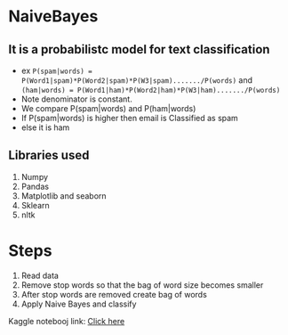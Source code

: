 # NaiveBayes

## It is a probabilistc model  for text classification
- ex `P(spam|words) = P(Word1|spam)*P(Word2|spam)*P(W3|spam)......./P(words)` and `(ham|words) = P(Word1|ham)*P(Word2|ham)*P(W3|ham)......./P(words)`
- Note denominator is constant.
- We compare P(spam|words) and P(ham|words) 
- If P(spam|words) is higher then email is Classified as spam
- else it is ham

## Libraries used
1. Numpy
2. Pandas
3. Matplotlib and seaborn
4. Sklearn
5. nltk

# Steps
1. Read data
2. Remove stop words so that the bag of word size becomes smaller
3. After stop words are removed create bag of words
4. Apply Naive Bayes and classify




Kaggle notebooj link: <a href="https://www.kaggle.com/msvrao/notebook24f1a2c132">Click here</a>
